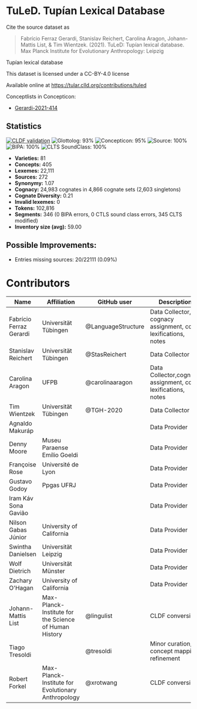 # TuLeD. Tupían Lexical Database

Cite the source dataset as

> Fabrício Ferraz Gerardi, Stanislav Reichert, Carolina Aragon, Johann-Mattis List, & Tim Wientzek. (2021). TuLeD: Tupían lexical database. Max Planck Institute for Evolutionary Anthropology: Leipzig


Tupían lexical database

This dataset is licensed under a CC-BY-4.0 license

Available online at https://tular.clld.org/contributions/tuled


Conceptlists in Concepticon:
- [Gerardi-2021-414](https://concepticon.clld.org/contributions/Gerardi-2021-414)
## Statistics


[![CLDF validation](https://github.com/LanguageStructure/TuLeD_Data/workflows/CLDF-validation/badge.svg)](https://github.com/LanguageStructure/TuLeD_Data/actions?query=workflow%3ACLDF-validation)
![Glottolog: 93%](https://img.shields.io/badge/Glottolog-93%25-green.svg "Glottolog: 93%")
![Concepticon: 95%](https://img.shields.io/badge/Concepticon-95%25-green.svg "Concepticon: 95%")
![Source: 100%](https://img.shields.io/badge/Source-100%25-brightgreen.svg "Source: 100%")
![BIPA: 100%](https://img.shields.io/badge/BIPA-100%25-brightgreen.svg "BIPA: 100%")
![CLTS SoundClass: 100%](https://img.shields.io/badge/CLTS%20SoundClass-100%25-brightgreen.svg "CLTS SoundClass: 100%")

- **Varieties:** 81
- **Concepts:** 405
- **Lexemes:** 22,111
- **Sources:** 272
- **Synonymy:** 1.07
- **Cognacy:** 24,983 cognates in 4,866 cognate sets (2,603 singletons)
- **Cognate Diversity:** 0.21
- **Invalid lexemes:** 0
- **Tokens:** 102,816
- **Segments:** 346 (0 BIPA errors, 0 CTLS sound class errors, 345 CLTS modified)
- **Inventory size (avg):** 59.00

## Possible Improvements:



- Entries missing sources: 20/22111 (0.09%)

# Contributors

Name | Affiliation | GitHub user | Description | Role
--- | --- | --- | --- | ---
Fabrício Ferraz Gerardi | Universität Tübingen | @LanguageStructure | Data Collector, cognacy assignment, co-lexifications, notes | Author
Stanislav Reichert | Universität Tübingen |@StasReichert | Data Collector | Author
Carolina Aragon | UFPB | @carolinaaragon | Data Collector,cognacy assignment, co-lexifications, notes | Author
Tim Wientzek | Universität Tübingen | @TGH-2020 | Data Collector | Author
Agnaldo Makuráp | | | Data Provider | DataCollector 
Denny Moore | Museu Paraense Emílio Goeldi | | Data Provider | DataCollector
Françoise Rose | Université de Lyon | | Data Provider | DataCollector
Gustavo Godoy | Ppgas UFRJ | | Data Provider | DataCollector
Iram Káv Sona Gavião | | | Data Provider | DataCollector
Nilson Gabas Júnior | University of California | | Data Provider | DataCollector
Swintha Danielsen | Universität Leipzig | | Data Provider | DataCollector
Wolf Dietrich | Universität Münster | | Data Provider | DataCollector
Zachary O'Hagan | University of California | | Data Provider | DataCollector
Johann-Mattis List | Max-Planck-Institute for the Science of Human History | @lingulist | CLDF conversion | Author
Tiago Tresoldi | | @tresoldi | Minor curation, concept mapping refinement | Other
Robert Forkel | Max-Planck-Institute for Evolutionary Anthropology| @xrotwang | CLDF conversion | Author



